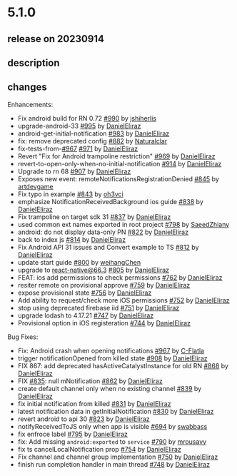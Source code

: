 # 5.1.0

## release on 20230914
## description
## changes
Enhancements:

* Fix android build for RN 0.72 <a href="https://github.com/wix/react-native-notifications/pull/990" data-hovercard-type="pull_request" data-hovercard-url="/wix/react-native-notifications/pull/990/hovercard">#990</a> by <a href="https://github.com/jshiherlis">jshiherlis</a>
* upgrade-android-33 <a href="https://github.com/wix/react-native-notifications/pull/995" data-hovercard-type="pull_request" data-hovercard-url="/wix/react-native-notifications/pull/995/hovercard">#995</a> by <a href="https://github.com/DanielEliraz">DanielEliraz</a>
* android-get-initial-notification <a href="https://github.com/wix/react-native-notifications/pull/983" data-hovercard-type="pull_request" data-hovercard-url="/wix/react-native-notifications/pull/983/hovercard">#983</a> by <a href="https://github.com/DanielEliraz">DanielEliraz</a>
* fix: remove deprecated config <a href="https://github.com/wix/react-native-notifications/pull/882" data-hovercard-type="pull_request" data-hovercard-url="/wix/react-native-notifications/pull/882/hovercard">#882</a> by <a href="https://github.com/Naturalclar">Naturalclar</a>
* fix-tests-from-<a class="issue-link js-issue-link" data-error-text="Failed to load title" data-id="1704696482" data-permission-text="Title is private" data-url="https://github.com/wix/react-native-notifications/issues/967" data-hovercard-type="pull_request" data-hovercard-url="/wix/react-native-notifications/pull/967/hovercard" href="https://github.com/wix/react-native-notifications/pull/967">#967</a> <a href="https://github.com/wix/react-native-notifications/pull/971" data-hovercard-type="pull_request" data-hovercard-url="/wix/react-native-notifications/pull/971/hovercard">#971</a> by <a href="https://github.com/DanielEliraz">DanielEliraz</a>
* Revert "Fix for Android trampoline restriction" <a href="https://github.com/wix/react-native-notifications/pull/969" data-hovercard-type="pull_request" data-hovercard-url="/wix/react-native-notifications/pull/969/hovercard">#969</a> by <a href="https://github.com/DanielEliraz">DanielEliraz</a>
* revert-to-open-only-when-no-initial-notification <a href="https://github.com/wix/react-native-notifications/pull/914" data-hovercard-type="pull_request" data-hovercard-url="/wix/react-native-notifications/pull/914/hovercard">#914</a> by <a href="https://github.com/DanielEliraz">DanielEliraz</a>
* Upgrade to rn 68 <a href="https://github.com/wix/react-native-notifications/pull/907" data-hovercard-type="pull_request" data-hovercard-url="/wix/react-native-notifications/pull/907/hovercard">#907</a> by <a href="https://github.com/DanielEliraz">DanielEliraz</a>
* Exposes new event: remoteNotificationsRegistrationDenied <a href="https://github.com/wix/react-native-notifications/pull/845" data-hovercard-type="pull_request" data-hovercard-url="/wix/react-native-notifications/pull/845/hovercard">#845</a> by <a href="https://github.com/artdevgame">artdevgame</a>
* Fix typo in example <a href="https://github.com/wix/react-native-notifications/pull/843" data-hovercard-type="pull_request" data-hovercard-url="/wix/react-native-notifications/pull/843/hovercard">#843</a> by <a href="https://github.com/oh3vci">oh3vci</a>
* emphasize NotificationReceivedBackground ios guide <a href="https://github.com/wix/react-native-notifications/pull/838" data-hovercard-type="pull_request" data-hovercard-url="/wix/react-native-notifications/pull/838/hovercard">#838</a> by <a href="https://github.com/DanielEliraz">DanielEliraz</a>
* Fix trampoline on target sdk 31 <a href="https://github.com/wix/react-native-notifications/pull/837" data-hovercard-type="pull_request" data-hovercard-url="/wix/react-native-notifications/pull/837/hovercard">#837</a> by <a href="https://github.com/DanielEliraz">DanielEliraz</a>
* used common ext names exported in root project <a href="https://github.com/wix/react-native-notifications/pull/798" data-hovercard-type="pull_request" data-hovercard-url="/wix/react-native-notifications/pull/798/hovercard">#798</a> by <a href="https://github.com/SaeedZhiany">SaeedZhiany</a>
* android: do not display data-only PN <a href="https://github.com/wix/react-native-notifications/pull/822" data-hovercard-type="pull_request" data-hovercard-url="/wix/react-native-notifications/pull/822/hovercard">#822</a> by <a href="https://github.com/DanielEliraz">DanielEliraz</a>
* back to index js <a href="https://github.com/wix/react-native-notifications/pull/814" data-hovercard-type="pull_request" data-hovercard-url="/wix/react-native-notifications/pull/814/hovercard">#814</a> by <a href="https://github.com/DanielEliraz">DanielEliraz</a>
* Fix Android API 31 issues and Convert example to TS <a href="https://github.com/wix/react-native-notifications/pull/812" data-hovercard-type="pull_request" data-hovercard-url="/wix/react-native-notifications/pull/812/hovercard">#812</a> by <a href="https://github.com/DanielEliraz">DanielEliraz</a>
* update start guide <a href="https://github.com/wix/react-native-notifications/pull/800" data-hovercard-type="pull_request" data-hovercard-url="/wix/react-native-notifications/pull/800/hovercard">#800</a> by <a href="https://github.com/weihangChen">weihangChen</a>
* upgrade to react-native@66.3 <a href="https://github.com/wix/react-native-notifications/pull/805" data-hovercard-type="pull_request" data-hovercard-url="/wix/react-native-notifications/pull/805/hovercard">#805</a> by <a href="https://github.com/DanielEliraz">DanielEliraz</a>
* FEAT: ios add permissions to check permissions <a href="https://github.com/wix/react-native-notifications/pull/762" data-hovercard-type="pull_request" data-hovercard-url="/wix/react-native-notifications/pull/762/hovercard">#762</a> by <a href="https://github.com/DanielEliraz">DanielEliraz</a>
* resiter remote on provisional approve <a href="https://github.com/wix/react-native-notifications/pull/759" data-hovercard-type="pull_request" data-hovercard-url="/wix/react-native-notifications/pull/759/hovercard">#759</a> by <a href="https://github.com/DanielEliraz">DanielEliraz</a>
* expose provisional state <a href="https://github.com/wix/react-native-notifications/pull/756" data-hovercard-type="pull_request" data-hovercard-url="/wix/react-native-notifications/pull/756/hovercard">#756</a> by <a href="https://github.com/DanielEliraz">DanielEliraz</a>
* Add ability to request/check more iOS permissions <a href="https://github.com/wix/react-native-notifications/pull/752" data-hovercard-type="pull_request" data-hovercard-url="/wix/react-native-notifications/pull/752/hovercard">#752</a> by <a href="https://github.com/DanielEliraz">DanielEliraz</a>
* stop using deprecated firebase iid <a href="https://github.com/wix/react-native-notifications/pull/751" data-hovercard-type="pull_request" data-hovercard-url="/wix/react-native-notifications/pull/751/hovercard">#751</a> by <a href="https://github.com/DanielEliraz">DanielEliraz</a>
* upgrade lodash to 4.17.21 <a href="https://github.com/wix/react-native-notifications/pull/747" data-hovercard-type="pull_request" data-hovercard-url="/wix/react-native-notifications/pull/747/hovercard">#747</a> by <a href="https://github.com/DanielEliraz">DanielEliraz</a>
* Provisional option in iOS registeration <a href="https://github.com/wix/react-native-notifications/pull/744" data-hovercard-type="pull_request" data-hovercard-url="/wix/react-native-notifications/pull/744/hovercard">#744</a> by <a href="https://github.com/DanielEliraz">DanielEliraz</a>

Bug Fixes:

* Fix: Android crash when opening notifications <a href="https://github.com/wix/react-native-notifications/pull/967" data-hovercard-type="pull_request" data-hovercard-url="/wix/react-native-notifications/pull/967/hovercard">#967</a> by <a href="https://github.com/C-Flatla">C-Flatla</a>
* trigger notificationOpened from killed state <a href="https://github.com/wix/react-native-notifications/pull/908" data-hovercard-type="pull_request" data-hovercard-url="/wix/react-native-notifications/pull/908/hovercard">#908</a> by <a href="https://github.com/DanielEliraz">DanielEliraz</a>
* FIX 867: add deprecated hasActiveCatalystInstance for old RN <a href="https://github.com/wix/react-native-notifications/pull/868" data-hovercard-type="pull_request" data-hovercard-url="/wix/react-native-notifications/pull/868/hovercard">#868</a> by <a href="https://github.com/DanielEliraz">DanielEliraz</a>
* FIX <a class="issue-link js-issue-link" data-error-text="Failed to load title" data-id="1162543618" data-permission-text="Title is private" data-url="https://github.com/wix/react-native-notifications/issues/835" data-hovercard-type="issue" data-hovercard-url="/wix/react-native-notifications/issues/835/hovercard" href="https://github.com/wix/react-native-notifications/issues/835">#835</a>: null mNotification <a href="https://github.com/wix/react-native-notifications/pull/862" data-hovercard-type="pull_request" data-hovercard-url="/wix/react-native-notifications/pull/862/hovercard">#862</a> by <a href="https://github.com/DanielEliraz">DanielEliraz</a>
* create default channel only when no existing channel <a href="https://github.com/wix/react-native-notifications/pull/839" data-hovercard-type="pull_request" data-hovercard-url="/wix/react-native-notifications/pull/839/hovercard">#839</a> by <a href="https://github.com/DanielEliraz">DanielEliraz</a>
* fix initial notification from killed <a href="https://github.com/wix/react-native-notifications/pull/831" data-hovercard-type="pull_request" data-hovercard-url="/wix/react-native-notifications/pull/831/hovercard">#831</a> by <a href="https://github.com/DanielEliraz">DanielEliraz</a>
* latest notification data in getInitialNotification <a href="https://github.com/wix/react-native-notifications/pull/830" data-hovercard-type="pull_request" data-hovercard-url="/wix/react-native-notifications/pull/830/hovercard">#830</a> by <a href="https://github.com/DanielEliraz">DanielEliraz</a>
* revert android to api 30 <a href="https://github.com/wix/react-native-notifications/pull/823" data-hovercard-type="pull_request" data-hovercard-url="/wix/react-native-notifications/pull/823/hovercard">#823</a> by <a href="https://github.com/DanielEliraz">DanielEliraz</a>
* notifyReceivedToJS only when app is visible <a href="https://github.com/wix/react-native-notifications/pull/694" data-hovercard-type="pull_request" data-hovercard-url="/wix/react-native-notifications/pull/694/hovercard">#694</a> by <a href="https://github.com/swabbass">swabbass</a>
* fix enfroce label <a href="https://github.com/wix/react-native-notifications/pull/795" data-hovercard-type="pull_request" data-hovercard-url="/wix/react-native-notifications/pull/795/hovercard">#795</a> by <a href="https://github.com/DanielEliraz">DanielEliraz</a>
* fix: Add missing <code>android:exported</code> to <code>service</code> <a href="https://github.com/wix/react-native-notifications/pull/790" data-hovercard-type="pull_request" data-hovercard-url="/wix/react-native-notifications/pull/790/hovercard">#790</a> by <a href="https://github.com/mrousavy">mrousavy</a>
* fix ts cancelLocalNotification prop <a href="https://github.com/wix/react-native-notifications/pull/754" data-hovercard-type="pull_request" data-hovercard-url="/wix/react-native-notifications/pull/754/hovercard">#754</a> by <a href="https://github.com/DanielEliraz">DanielEliraz</a>
* Fix channel and channel group implementation <a href="https://github.com/wix/react-native-notifications/pull/750" data-hovercard-type="pull_request" data-hovercard-url="/wix/react-native-notifications/pull/750/hovercard">#750</a> by <a href="https://github.com/DanielEliraz">DanielEliraz</a>
* finish run completion handler in main thread <a href="https://github.com/wix/react-native-notifications/pull/748" data-hovercard-type="pull_request" data-hovercard-url="/wix/react-native-notifications/pull/748/hovercard">#748</a> by <a href="https://github.com/DanielEliraz">DanielEliraz</a>

